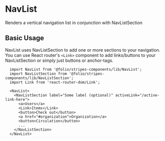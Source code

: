 # NavList

Renders a vertical navigation list in conjunction with NavListSection

## Basic Usage
NavList uses NavListSection to add one or more sections to your navigation. You can use React router's `<Link>` component to add links/buttons to your NavListSection or simply just buttons or anchor-tags.

```
  import NavList from '@folio/stripes-components/lib/NavList';
  import NavListSection from '@folio/stripes-components/lib/NavListSection';
  import Link from 'react-router-dom/Link';

  <NavList>
    <NavListSection label="Some label (optional)" activeLink="/active-link-here">
      <a>Users</a>
      <Link>Items</Link>
      <button>Check out</button>
      <a href="#organization">Organization</a>
      <button>Circulation</button>
      ...
    </NavListSection>
  </NavList>
```
